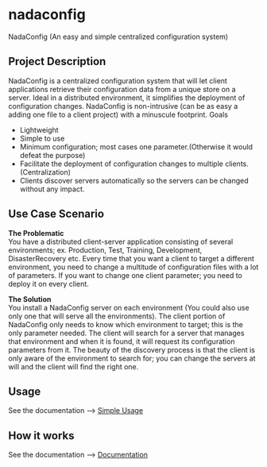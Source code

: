# nadaconfig
NadaConfig (An easy and simple centralized configuration system)

## Project Description

NadaConfig is a centralized configuration system that will let client applications retrieve their configuration data from a unique store on a server.
Ideal in a distributed environment, it simplifies the deployment of configuration changes. NadaConfig is non-intrusive (can be as easy a adding one file to a client project) with a minuscule footprint.
Goals

* Lightweight
* Simple to use
* Minimum configuration; most cases one parameter.(Otherwise it would defeat the purpose)
* Facilitate the deployment of configuration changes to multiple clients.(Centralization)
* Clients discover servers automatically so the servers can be changed without any impact.
## Use Case Scenario

**The Problematic**  
You have a distributed client-server application consisting of several environments; ex. Production, Test, Training, Development, DisasterRecovery etc.
Every time that you want a client to target a different environment, you need to change a multitude of configuration files with a lot of parameters. If you want to change one client parameter; you need to deploy it on every client.  

**The Solution**  
You install a NadaConfig server on each environment (You could also use only one that will serve all the environments). The client portion of NadaConfig only needs to know which environment to target; this is the only parameter needed.
The client will search for a server that manages that environment and when it is found, it will request its configuration parameters from it. The beauty of the discovery process is that the client is only aware of the environment to search for; you can change the servers at will and the client will find the right one.
## Usage

See the documentation --> [Simple Usage](https://github.com/KurdyMalloy/nadaconfig/wiki/Simple-Usage)
## How it works

See the documentation --> [Documentation](https://github.com/KurdyMalloy/nadaconfig/wiki/Documentation)
